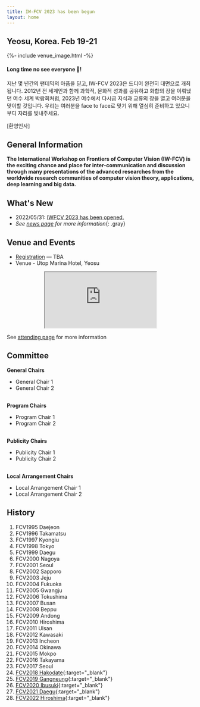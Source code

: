 ```yaml
---
title: IW-FCV 2023 has been begun
layout: home
---
```


## Yeosu, Korea. Feb 19-21

{%- include venue_image.html -%}


#### Long time no see everyone 👋!

지난 몇 년간의 팬데믹의 아픔을 딛고, IW-FCV 2023은 드디어 완전히 대면으로 개최됩니다. 2012년 전 세계인과 함께 과학적, 문화적 성과를 공유하고 화합의 장을 이뤄냈던 여수 세계 박람회처럼, 2023년 여수에서 다시금 지식과 교류의 장을 열고 여러분을 맞이할 것입니다. 우리는 여러분을 face to face로 맞기 위해 열심히 준비하고 있으니 부디 자리를 빛내주세요.

[환영인사]

## General Information


**The International Workshop on Frontiers of Computer Vision (IW-FCV) is the exciting chance and place for inter-communication and discussion through many presentations of the advanced researches from the worldwide research communities of computer vision theory, applications, deep learning and big data.**  

## What's New

* 2022/05/31: [IWFCV 2023 has been opened.](/)
* _See [news page](/news) for more information_{: .gray}

## Venue and Events
* [Registration](/registration) — TBA
* Venue - Utop Marina Hotel, Yeosu

<div style="text-align: center;"><iframe class="round-border embed-wrapper" src="https://www.google.com/maps/embed?pb=!1m18!1m12!1m3!1d26229.02703434233!2d127.73482546942918!3d34.73976050869272!2m3!1f0!2f0!3f0!3m2!1i1024!2i768!4f13.1!3m3!1m2!1s0x356dd92970360325%3A0xb657528636c2a2a1!2z7Jyg7YOR66eI66as64KY7Zi47YWUJuumrOyhsO2KuA!5e0!3m2!1sko!2skr!4v1653881007965!5m2!1sko!2skr" allowfullscreen="" loading="lazy" referrerpolicy="no-referrer-when-downgrade"></iframe></div>

See [attending page](/attending) for more information

## Committee
**General Chairs**
* General Chair 1
* General Chair 2

<div style="margin: 30px"></div>

**Program Chairs**
* Program Chair 1
* Program Chair 2

<div style="margin: 30px"></div>

**Publicity Chairs**
* Publicity Chair 1
* Publicity Chair 2

<div style="margin: 30px"></div>

**Local Arrangement Chairs**
* Local Arrangement Chair 1
* Local Arrangement Chair 2

## History
1. FCV1995 Daejeon
2. FCV1996 Takamatsu
3. FCV1997 Kyongiu
4. FCV1998 Tokyo
5. FCV1999 Daegu
6. FCV2000 Nagoya
7. FCV2001 Seoul
8. FCV2002 Sapporo
9. FCV2003 Jeju
10. FCV2004 Fukuoka
11. FCV2005 Gwangju
12. FCV2006 Tokushima
13. FCV2007 Busan
14. FCV2008 Beppu
15. FCV2009 Andong
16. FCV2010 Hiroshima
17. FCV2011 Ulsan
18. FCV2012 Kawasaki
19. FCV2013 Incheon
20. FCV2014 Okinawa
21. FCV2015 Mokpo
22. FCV2016 Takayama
23. FCV2017 Seoul
24. [FCV2018 Hakodate](https://www.fun.ac.jp/~nagasaki/FCV2018/FCV2018_home.html){:target="_blank"}
25. [FCV2019 Gangneung](https://mr.hanyang.ac.kr/iw-fcv2019/){:target="_blank"}
26. [FCV2020 Ibusuki](https://www.cvg.ait.kyushu-u.ac.jp/FCV2020/){:target="_blank"}
27. [FCV2021 Daegu](https://sites.google.com/view/iwfcv2021/home){:target="_blank"}
28. [FCV2022 Hiroshima](https://sites.google.com/view/iwfcv2022){:target="_blank"}